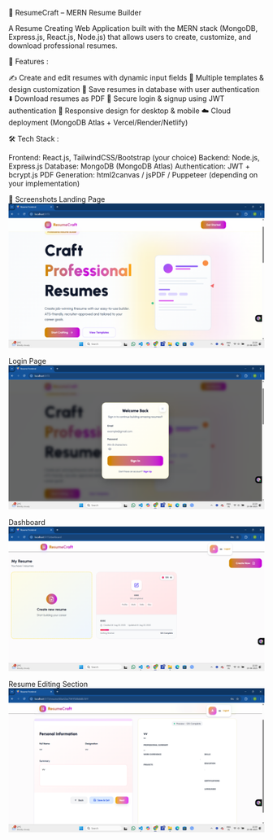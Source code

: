 📄 ResumeCraft – MERN Resume Builder

A Resume Creating Web Application built with the MERN stack (MongoDB, Express.js, React.js, Node.js) that allows users to create, customize, and download professional resumes.

🚀 Features :

✍️ Create and edit resumes with dynamic input fields
🎨 Multiple templates & design customization
📂 Save resumes in database with user authentication
⬇️ Download resumes as PDF
🔐 Secure login & signup using JWT authentication
📱 Responsive design for desktop & mobile
☁️ Cloud deployment (MongoDB Atlas + Vercel/Render/Netlify)

🛠️ Tech Stack :

Frontend: React.js, TailwindCSS/Bootstrap (your choice)
Backend: Node.js, Express.js
Database: MongoDB (MongoDB Atlas)
Authentication: JWT + bcrypt.js
PDF Generation: html2canvas / jsPDF / Puppeteer (depending on your implementation)

📸 Screenshots
Landing Page
![alt text](image.png)

Login Page
![alt text](image-1.png)

Dashboard
![alt text](image-2.png)

Resume Editing Section
![alt text](image-3.png)
